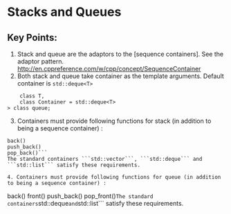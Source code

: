 # Stacks and Queues

## Key Points:
1. Stack and queue are the adaptors to the [sequence containers]. See the adaptor pattern. http://en.cppreference.com/w/cpp/concept/SequenceContainer
2. Both stack and queue take container as the template arguments. Default container is ```std::deque<T>```
```template<
    class T,
    class Container = std::deque<T>
> class queue;
```
3. Containers must provide following functions for stack (in addition to being a sequence container) :
```
back()
push_back()
pop_back()```
The standard containers ```std::vector```, ```std::deque``` and ```std::list``` satisfy these requirements.

4. Containers must provide following functions for queue (in addition to being a sequence container) :
```
back()
front()
push_back()
pop_front()```
The standard containers ```std::deque``` and ```std::list``` satisfy these requirements.